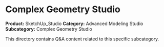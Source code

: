 # Complex Geometry Studio

**Product:** SketchUp_Studio
**Category:** Advanced Modeling Studio
**Subcategory:** Complex Geometry Studio

This directory contains Q&A content related to this specific subcategory.
